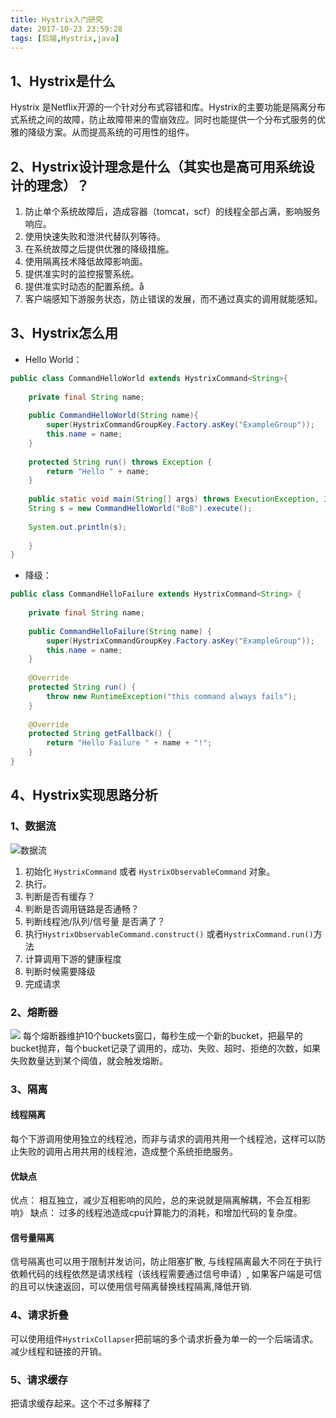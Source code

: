 ```yaml
---
title: Hystrix入门研究
date: 2017-10-23 23:59:28
tags: [后端,Hystrix,java]
---
```

## 1、Hystrix是什么
Hystrix 是Netflix开源的一个针对分布式容错和库。Hystrix的主要功能是隔离分布式系统之间的故障，防止故障带来的雪崩效应。同时也能提供一个分布式服务的优雅的降级方案。从而提高系统的可用性的组件。


<!--more-->


## 2、Hystrix设计理念是什么（其实也是高可用系统设计的理念）？
1. 防止单个系统故障后，造成容器（tomcat，scf）的线程全部占满，影响服务响应。
2. 使用快速失败和泄洪代替队列等待。
3. 在系统故障之后提供优雅的降级措施。
4. 使用隔离技术降低故障影响面。
5. 提供准实时的监控报警系统。
6. 提供准实时动态的配置系统。å
7. 客户端感知下游服务状态，防止错误的发展，而不通过真实的调用就能感知。

## 3、Hystrix怎么用
* Hello World：

```java
public class CommandHelloWorld extends HystrixCommand<String>{
 
    private final String name;
 
    public CommandHelloWorld(String name){
        super(HystrixCommandGroupKey.Factory.asKey("ExampleGroup"));
        this.name = name;
    }
 
    protected String run() throws Exception {
        return "Hello " + name;
    }
  
    public static void main(String[] args) throws ExecutionException, InterruptedException {
    String s = new CommandHelloWorld("BoB").execute();
 
    System.out.println(s);
 
    }
}
```

* 降级：

```java
public class CommandHelloFailure extends HystrixCommand<String> {
 
    private final String name;
 
    public CommandHelloFailure(String name) {
        super(HystrixCommandGroupKey.Factory.asKey("ExampleGroup"));
        this.name = name;
    }
 
    @Override
    protected String run() {
        throw new RuntimeException("this command always fails");
    }
 
    @Override
    protected String getFallback() {
        return "Hello Failure " + name + "!";
    }
}
``` 


## 4、Hystrix实现思路分析
### 1、数据流

![数据流](http://upload-images.jianshu.io/upload_images/4268675-43d60574a43c0bdc.png?imageMogr2/auto-orient/strip%7CimageView2/2/w/1240)

1. 初始化 `HystrixCommand` 或者 `HystrixObservableCommand` 对象。
2. 执行。
3. 判断是否有缓存？
4. 判断是否调用链路是否通畅？
5. 判断线程池/队列/信号量 是否满了？
6. 执行`HystrixObservableCommand.construct()` 或者`HystrixCommand.run()`方法
7. 计算调用下游的健康程度
8. 判断时候需要降级
9. 完成请求

### 2、熔断器
![](http://upload-images.jianshu.io/upload_images/4268675-bfcad103617fc7b2.png?imageMogr2/auto-orient/strip%7CimageView2/2/w/1240)
每个熔断器维护10个buckets窗口，每秒生成一个新的bucket，把最早的bucket抛弃，每个bucket记录了调用的，成功、失败、超时、拒绝的次数，如果失败数量达到某个阈值，就会触发熔断。
### 3、隔离
#### 线程隔离
每个下游调用使用独立的线程池，而非与请求的调用共用一个线程池，这样可以防止失败的调用占用共用的线程池，造成整个系统拒绝服务。
#### 优缺点
优点：
相互独立，减少互相影响的风险，总的来说就是隔离解耦，不会互相影响》
缺点：
过多的线程池造成cpu计算能力的消耗，和增加代码的复杂度。
#### 信号量隔离   
信号隔离也可以用于限制并发访问，防止阻塞扩散, 与线程隔离最大不同在于执行依赖代码的线程依然是请求线程（该线程需要通过信号申请）,
   如果客户端是可信的且可以快速返回，可以使用信号隔离替换线程隔离,降低开销.
   
### 4、请求折叠
可以使用组件`HystrixCollapser`把前端的多个请求折叠为单一的一个后端请求。减少线程和链接的开销。
### 5、请求缓存
把请求缓存起来。这个不过多解释了
